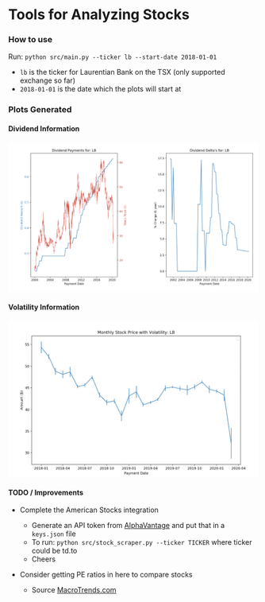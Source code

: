 # Tools for Analyzing Stocks

### How to use
Run: `python src/main.py --ticker lb --start-date 2018-01-01`
* `lb` is the ticker for Laurentian Bank on the TSX (only supported exchange so far)
* `2018-01-01` is the date which the plots will start at

### Plots Generated
#### Dividend Information
![Dividend Information](./img/lb_div.png)
#### Volatility Information
![Volatility Information](./img/lb_monthly.png)


#### TODO / Improvements
* Complete the American Stocks integration
    * Generate an API token from [AlphaVantage](https://www.alphavantage.co/support/#api-key) and put that in a `keys.json` file
    * To run: `python src/stock_scraper.py --ticker TICKER` where ticker could be td.to
    * Cheers
    
* Consider getting PE ratios in here to compare stocks
    * Source [MacroTrends.com](https://www.macrotrends.net/stocks/stock-comparison?s=pe-ratio&axis=single&comp=TD:RY:CM)
   